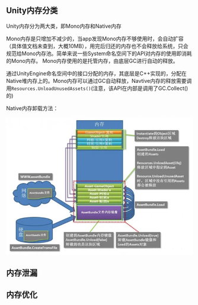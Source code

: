 ## Unity内存分类
Unity内存分为两大类，即Mono内存和Native内存

Mono内存是只增加不减少的，当app发现Mono内存不够使用时，会自动扩容（具体值文档未查到，大概10MB），用完后归还的内存也不会释放给系统，只会规范给Mono内存池。简单来说一些System命名空间下的API对内存的使用即消耗的Mono内存。
Mono内存使用的是托管内存，由底层GC进行自动的释放。

通过UnityEngine命名空间中的接口分配的内存，其底层是C++实现的，分配在Native堆内存上的。Mono内存可以通过GC自动释放，Navtive内存的释放需要调用``Resources.UnloadUnusedAssets()``(注意，该API在内部是调用了GC.Collect()的)



Native内存卸载方法：

![](https://github.com/iningwei/SelfPictureHost/blob/master/Blog/unityneicun.png?raw=true)


## 内存泄漏

## 内存优化


